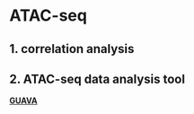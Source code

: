 # ATAC-seq

## 1. correlation analysis 

## 2. ATAC-seq data analysis tool 
[**GUAVA**](!https://github.com/MayurDivate/GUAVA)
